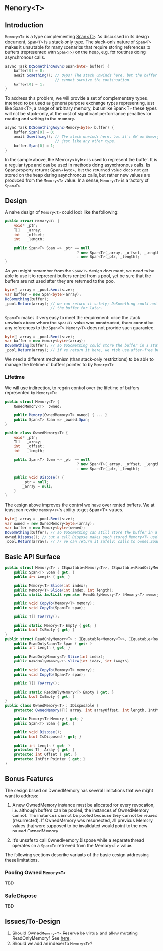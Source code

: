 # `Memory<T>`

## Introduction

`Memory<T>` is a type complementing [Span\<T>](Span.md). As discussed in its
design document, `Span<T>` is a stack-only type. The stack-only nature of
`Span<T>` makes it unsuitable for many scenarios that require storing references
to buffers (represented with `Span<T>`) on the heap, e.g. for routines doing
asynchronous calls.

```c#
async Task DoSomethingAsync(Span<byte> buffer) {
    buffer[0] = 0;
    await Something(); // Oops! The stack unwinds here, but the buffer bellow
                       // cannot survive the continuation.
    buffer[0] = 1;
}
```

To address this problem, we will provide a set of complementary types, intended
to be used as general purpose exchange types representing, just like Span\<T>, a
range of arbitrary memory, but unlike Span\<T> these types will not be
stack-only, at the cost of significant performance penalties for reading and
writing to the memory.

```c#
async Task DoSomethingAsync(Memory<byte> buffer) {
    buffer.Span[0] = 0;
    await Something(); // The stack unwinds here, but it's OK as Memory<T> is
                       // just like any other type.
    buffer.Span[0] = 1;
}
```
In the sample above, the Memory\<byte\> is used to represent the buffer. It is a
regular type and can be used in methods doing asynchronous calls. Its Span
property returns Span\<byte\>, but the returned value does not get stored on the
heap during asynchronous calls, but rather new values are produced from the
`Memory<T>` value. In a sense, `Memory<T>` is a factory of `Span<T>`.

## Design

A naive design of `Memory<T>` could look like the following:

```c#
public struct Memory<T> {
    void* _ptr;
    T[]   _array;
    int   _offset;
    int   _length;

    public Span<T> Span => _ptr == null
                                 ? new Span<T>(_array, _offset, _length)
                                 : new Span<T>(_ptr, _length);
}
```

As you might remember from the `Span<T>` design document, we need to be able to
use it to represent buffers rented from a pool, yet be sure that the buffers are
not used after they are returned to the pool.

```c#
byte[] array = _pool.Rent(size);
var buffer = new Span<byte>(array);
DoSomething(buffer);
_pool.Return(array); // we can return it safely; DoSomething could not store
                     // the buffer for later.
```

`Span<T>` makes it very easy to meet the requirement: once the stack unwinds
above where the `Span<T>` value was constructed, there cannot be any references
to the `Span<T>`. `Memory<T>` does not provide such guarantee.

```c#
byte[] array = _pool.Rent(size);
var buffer = new Memory<byte>(array);
DoSomething(buffer); // so DoSomething could store the buffer in a static, for example.
_pool.Return(array); // if we return it here, we risk use-after-free bugs.
```

We need a different mechanism (than stack-only restrictions) to be able to
manage the lifetime of buffers pointed to by `Memory<T>`.

### Lifetime

We will use indirection, to regain control over the lifetime of buffers
represented by `Memory<T>`:

```c#
public struct Memory<T> {
    OwnedMemory<T> _owned;

    public Memory(OwnedMemory<T> owned) { ... }
    public Span<T> Span => _owned.Span;
}

public class OwnedMemory<T> {
    void* _ptr;
    T[]   _array;
    int   _offset;
    int   _length;

    public Span<T> Span => _ptr == null
                                 ? new Span<T>(_array, _offset, _length)
                                 : new Span<T>(_ptr, _length);

    public void Dispose() {
        _ptr = null;
        _array = null;
    }
}
```

The design above improves the control we have over rented buffers. We at least
can revoke `Memory<T>`'s ability to get Span\<T> values.

```c#
byte[] array = _pool.Rent(size);
var owned = new OwnedMemory<byte>(array);
var buffer = new Memory<byte>(owned);
DoSomething(buffer); // so DoSomething can still store the buffer in a static
owned.Dispose(); // but a call Dispose makes such stored Memory<T> useless
_pool.Return(array); // // we can return it safely; calls to owned.Span will fail
```

## Basic API Surface

```c#
public struct Memory<T> : IEquatable<Memory<T>>, IEquatable<ReadOnlyMemory<T>> {
    public Span<T> Span { get; }
    public int Length { get; }

    public Memory<T> Slice(int index);
    public Memory<T> Slice(int index, int length);
    public static implicit operator ReadOnlyMemory<T> (Memory<T> memory);

    public void CopyTo(Memory<T> memory);
    public void CopyTo(Span<T> span);

    public T[] ToArray();

    public static Memory<T> Empty { get; }
    public bool IsEmpty { get; }
}
public struct ReadOnlyMemory<T> : IEquatable<Memory<T>>, IEquatable<ReadOnlyMemory<T>> {
    public ReadOnlySpan<T> Span { get; }
    public int Length { get; }

    public ReadOnlyMemory<T> Slice(int index);
    public ReadOnlyMemory<T> Slice(int index, int length);

    public void CopyTo(Memory<T> memory);
    public void CopyTo(Span<T> span);

    public T[] ToArray();

    public static ReadOnlyMemory<T> Empty { get; }
    public bool IsEmpty { get; }
}
public class OwnedMemory<T> : IDisposable {
    protected OwnedMemory(T[] array, int arrayOffset, int length, IntPtr pointer=null);

    public Memory<T> Memory { get; }
    public Span<T> Span { get; }

    public void Dispose();
    public bool IsDisposed { get; }

    public int Length { get; }
    protected T[] Array { get; }
    protected int Offset { get; }
    protected IntPtr Pointer { get; }
}
```

## Bonus Features

The design based on OwnedMemory<T> has several limitations that we might want to
address:

1. A new OwnedMemory instance must be allocated for every revocation, i.e.
   although buffers can be pooled, the instances of OwnedMemory cannot. The
   instances cannot be pooled because they cannot be reused (resurrected). If
   OwnedMemory was resurrected, all previous Memory<T> values that were supposed
   to be invalidated would point to the new reused OwnedMemory.

2. It's unsafe to call OwnedMemory.Dispose while a separate thread operates on a
   `Span<T>` retrieved from the Memory\<T> value.

The following sections describe variants of the basic design addressing these
limitations.

### Pooling Owned `Memory<T>`
TBD

### Safe Dispose
TBD

## Issues/To-Design

1. Should Owned`Memory<T>`.Reserve be virtual and allow mutating ReadOnlyMemory?
   See [here](../../src/System.Slices/System/Buffers/OwnedMemory.cs#L114).
2. Should we add an indexer to `Memory<T>`?
